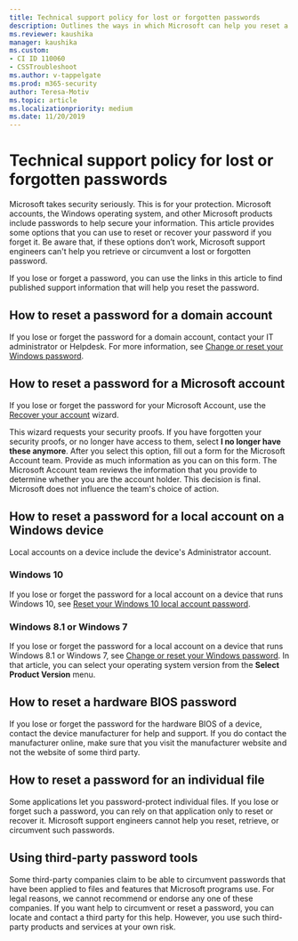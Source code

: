 ```yaml
---
title: Technical support policy for lost or forgotten passwords
description: Outlines the ways in which Microsoft can help you reset a lost or forgotten password, and provides links to instructions for doing so.
ms.reviewer: kaushika
manager: kaushika
ms.custom:
- CI ID 110060
- CSSTroubleshoot 
ms.author: v-tappelgate
ms.prod: m365-security
author: Teresa-Motiv
ms.topic: article
ms.localizationpriority: medium
ms.date: 11/20/2019
---
```


# Technical support policy for lost or forgotten passwords

Microsoft takes security seriously. This is for your protection. Microsoft accounts, the Windows operating system, and other Microsoft products include passwords to help secure your information. This article provides some options that you can use to reset or recover your password if you forget it. Be aware that, if these options don’t work, Microsoft support engineers can't help you retrieve or circumvent a lost or forgotten password.

If you lose or forget a password, you can use the links in this article to find published support information that will help you reset the password.

## How to reset a password for a domain account

If you lose or forget the password for a domain account, contact your IT administrator or Helpdesk. For more information, see [Change or reset your Windows password](https://support.microsoft.com/help/4490115).

## How to reset a password for a Microsoft account

If you lose or forget the password for your Microsoft Account, use the [Recover your account](https://account.live.com/ResetPassword.aspx) wizard.

This wizard requests your security proofs. If you have forgotten your security proofs, or no longer have access to them, select **I no longer have these anymore**. After you select this option, fill out a form for the Microsoft Account team. Provide as much information as you can on this form. The Microsoft Account team reviews the information that you provide to determine whether you are the account holder. This decision is final. Microsoft does not influence the team's choice of action.

## How to reset a password for a local account on a Windows device

Local accounts on a device include the device's Administrator account.

### Windows 10

If you lose or forget the password for a local account on a device that runs Windows 10, see [Reset your Windows 10 local account password](https://support.microsoft.com/help/4028457).

### Windows 8.1 or Windows 7

If you lose or forget the password for a local account on a device that runs Windows 8.1 or Windows 7, see [Change or reset your Windows password](https://support.microsoft.com/help/4490115). In that article, you can select your operating system version from the **Select Product Version** menu.

## How to reset a hardware BIOS password

If you lose or forget the password for the hardware BIOS of a device, contact the device manufacturer for help and support. If you do contact the manufacturer online, make sure that you visit the manufacturer website and not the website of some third party.

## How to reset a password for an individual file

Some applications let you password-protect individual files. If you lose or forget such a password, you can rely on that application only to reset or recover it. Microsoft support engineers cannot help you reset, retrieve, or circumvent such passwords.

## Using third-party password tools

Some third-party companies claim to be able to circumvent passwords that have been applied to files and features that Microsoft programs use. For legal reasons, we cannot recommend or endorse any one of these companies. If you want help to circumvent or reset a password, you can locate and contact a third party for this help. However, you use such third-party products and services at your own risk.
